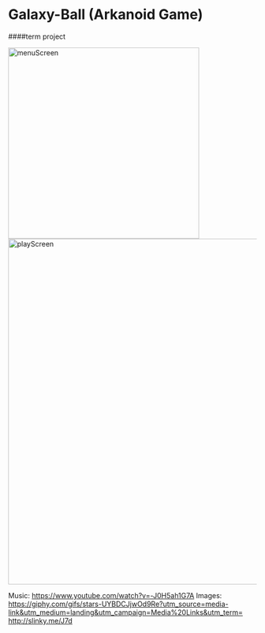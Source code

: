 # Galaxy-Ball (Arkanoid Game)
####term project

<img width="387" alt="menuScreen" src="https://user-images.githubusercontent.com/64533036/142493689-9a5368ab-af67-4c56-9b50-01067a69ce0a.png">

<img width="700" alt="playScreen" src="https://user-images.githubusercontent.com/64533036/142493756-78f52b43-18ba-4045-b9db-c1fb0af99b78.png">




Music:  https://www.youtube.com/watch?v=-J0H5ah1G7A
Images: https://giphy.com/gifs/stars-UYBDCJjwOd9Re?utm_source=media-link&utm_medium=landing&utm_campaign=Media%20Links&utm_term=
        http://slinky.me/J7d











